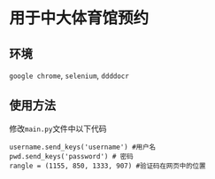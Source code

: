 # 用于中大体育馆预约

## 环境
`google chrome`, `selenium`, `ddddocr`

## 使用方法
修改`main.py`文件中以下代码
```
username.send_keys('username') #用户名
pwd.send_keys('password') # 密码
rangle = (1155, 850, 1333, 907) #验证码在网页中的位置
```
